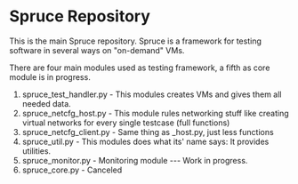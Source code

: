Spruce Repository
========

This is the main Spruce repository.
Spruce is a framework for testing software in several ways on "on-demand" VMs.

There are four main modules used as testing framework, a fifth as core module is in progress.

1. spruce_test_handler.py - This modules creates VMs and gives them all needed data.
2. spruce_netcfg_host.py - This module rules networking stuff like creating virtual networks for every single testcase (full functions)
3. spruce_netcfg_client.py - Same thing as _host.py, just less functions
4. spruce_util.py - This modules does what its' name says: It provides utilities.
5. spruce_monitor.py - Monitoring module --- Work in progress.
6. spruce_core.py - Canceled
